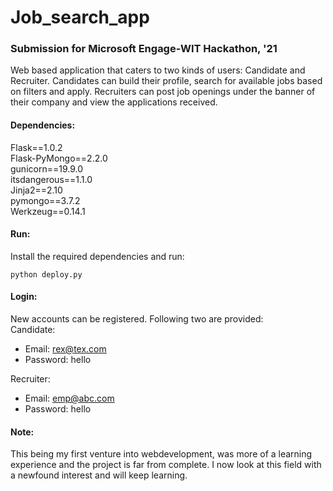 # Job_search_app
### Submission for Microsoft Engage-WIT Hackathon, '21

Web based application that caters to two kinds of users: Candidate and Recruiter. Candidates can build their profile, search for available jobs based on filters and apply. Recruiters can post job openings under the banner of their company and view the applications received.

#### Dependencies:
Flask==1.0.2 <br>
Flask-PyMongo==2.2.0 <br>
gunicorn==19.9.0 <br>
itsdangerous==1.1.0 <br>
Jinja2==2.10 <br>
pymongo==3.7.2 <br>
Werkzeug==0.14.1 <br>

#### Run:
Install the required dependencies and run:
```
python deploy.py
```
#### Login:
New accounts can be registered. Following two are provided: <br>
Candidate:
* Email: rex@tex.com
* Password: hello

Recruiter:
* Email: emp@abc.com
* Password: hello

#### Note:
This being my first venture into webdevelopment, was more of a learning experience and the project is far from complete. I now look at this field with a newfound interest and will keep learning.
